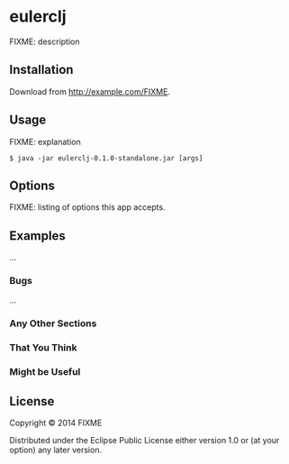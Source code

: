 # eulerclj

FIXME: description

## Installation

Download from http://example.com/FIXME.

## Usage

FIXME: explanation

    $ java -jar eulerclj-0.1.0-standalone.jar [args]

## Options

FIXME: listing of options this app accepts.

## Examples

...

### Bugs

...

### Any Other Sections
### That You Think
### Might be Useful

## License

Copyright © 2014 FIXME

Distributed under the Eclipse Public License either version 1.0 or (at
your option) any later version.
